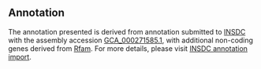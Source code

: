 

Annotation
----------

The annotation presented is derived from annotation submitted to
[INSDC](http://www.insdc.org) with the assembly accession
[GCA\_000271585.1](http://www.ebi.ac.uk/ena/data/view/GCA_000271585.1),
with additional non-coding genes derived from
[Rfam](http://rfam.xfam.org/). For more details, please visit [INSDC
annotation
import](http://ensemblgenomes.org/info/data/insdc_annotation).
